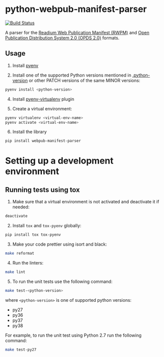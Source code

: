 # python-webpub-manifest-parser

[![Build Status](https://travis-ci.com/vbessonov/python-webpub-manifest-parser.svg?branch=master)](https://travis-ci.com/vbessonov/python-webpub-manifest-parser)

A parser for the [Readium Web Publication Manifest (RWPM)](https://github.com/readium/webpub-manifest) and [Open Publication Distribution System 2.0 (OPDS 2.0)](https://drafts.opds.io/opds-2.0) formats.

## Usage
1. Install [pyenv](https://github.com/pyenv/pyenv#installation)

3. Install one of the supported Python versions mentioned in [.python-version](.python-version) or other PATCH versions of the same MINOR versions:
```bash
pyenv install <python-version>
```

4. Install [pyenv-virtualenv](https://github.com/pyenv/pyenv-virtualenv#installation) plugin

5. Create a virtual environment:
```bash
pyenv virtualenv <virtual-env-name>
pyenv activate <virtual-env-name>
```

6. Install the library
```bash
pip install webpub-manifest-parser
``` 


# Setting up a development environment

## Running tests using tox
1. Make sure that a virtual environment is not activated and deactivate it if needed:
```bash
deactivate
```

2. Install `tox` and `tox-pyenv` globally:
```bash
pip install tox tox-pyenv
```

3. Make your code prettier using isort and black:
```bash
make reformat
``` 

4. Run the linters:
```bash
make lint
```

5. To run the unit tests use the following command:
```bash
make test-<python-version>
```
where `<python-version>` is one of supported python versions:
- py27
- py36
- py37
- py38

For example, to run the unit test using Python 2.7 run the following command:
```bash
make test-py27
```